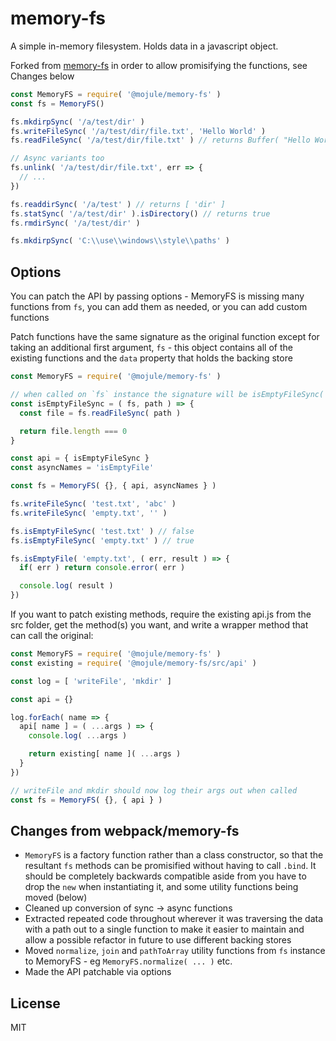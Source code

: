 # memory-fs

A simple in-memory filesystem. Holds data in a javascript object.

Forked from [memory-fs](https://github.com/webpack/memory-fs) in order to allow
promisifying the functions, see Changes below

``` javascript
const MemoryFS = require( '@mojule/memory-fs' )
const fs = MemoryFS()

fs.mkdirpSync( '/a/test/dir' )
fs.writeFileSync( '/a/test/dir/file.txt', 'Hello World' )
fs.readFileSync( '/a/test/dir/file.txt' ) // returns Buffer( "Hello World" )

// Async variants too
fs.unlink( '/a/test/dir/file.txt', err => {
  // ...
})

fs.readdirSync( '/a/test' ) // returns [ 'dir' ]
fs.statSync( '/a/test/dir' ).isDirectory() // returns true
fs.rmdirSync( '/a/test/dir' )

fs.mkdirpSync( 'C:\\use\\windows\\style\\paths' )
```

## Options

You can patch the API by passing options - MemoryFS is missing many functions
from `fs`, you can add them as needed, or you can add custom functions

Patch functions have the same signature as the original function except for
taking an additional first argument, `fs` - this object contains all of the
existing functions and the `data` property that holds the backing store

```javascript
const MemoryFS = require( '@mojule/memory-fs' )

// when called on `fs` instance the signature will be isEmptyFileSync( path )
const isEmptyFileSync = ( fs, path ) => {
  const file = fs.readFileSync( path )

  return file.length === 0
}

const api = { isEmptyFileSync }
const asyncNames = 'isEmptyFile'

const fs = MemoryFS( {}, { api, asyncNames } )

fs.writeFileSync( 'test.txt', 'abc' )
fs.writeFileSync( 'empty.txt', '' )

fs.isEmptyFileSync( 'test.txt' ) // false
fs.isEmptyFileSync( 'empty.txt' ) // true

fs.isEmptyFile( 'empty.txt', ( err, result ) => {
  if( err ) return console.error( err )

  console.log( result )
})
```

If you want to patch existing methods, require the existing api.js from the src
folder, get the method(s) you want, and write a wrapper method that can call
the original:

```javascript
const MemoryFS = require( '@mojule/memory-fs' )
const existing = require( '@mojule/memory-fs/src/api' )

const log = [ 'writeFile', 'mkdir' ]

const api = {}

log.forEach( name => {
  api[ name ] = ( ...args ) => {
    console.log( ...args )

    return existing[ name ]( ...args )
  }
})

// writeFile and mkdir should now log their args out when called
const fs = MemoryFS( {}, { api } )
```

## Changes from webpack/memory-fs

- `MemoryFS` is a factory function rather than a class constructor, so that the
  resultant `fs` methods can be promisified without having to call `.bind`.
  It should be completely backwards compatible aside from you have to drop the
  `new` when instantiating it, and some utility functions being moved (below)
- Cleaned up conversion of sync -> async functions
- Extracted repeated code throughout wherever it was traversing the data with a
  path out to a single function to make it easier to maintain and allow a
  possible refactor in future to use different backing stores
- Moved `normalize`, `join` and `pathToArray` utility functions from `fs`
  instance to MemoryFS - eg `MemoryFS.normalize( ... )` etc.
- Made the API patchable via options

## License

MIT
